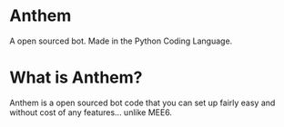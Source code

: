 # Anthem
A open sourced bot. Made in the Python Coding Language.

# What is Anthem?
Anthem is a open sourced bot code that you can set up fairly easy and without cost of any features... unlike MEE6.
